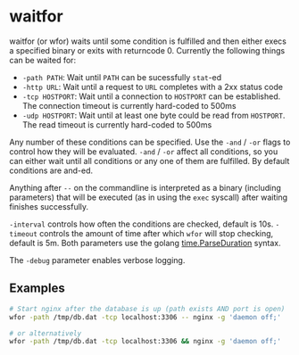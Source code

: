 # waitfor

waitfor (or wfor) waits until some condition is fulfilled and then either execs a specified binary or exits with returncode 0. Currently the following things can be waited for:

- `-path PATH`: Wait until `PATH` can be sucessfully `stat`-ed
- `-http URL`: Wait until a request to `URL` completes with a 2xx status code
- `-tcp HOSTPORT`: Wait until a connection to `HOSTPORT` can be established. The connection timeout is currently hard-coded to 500ms
- `-udp HOSTPORT`: Wait until at least one byte could be read from `HOSTPORT`. The read timeout is currently hard-coded to 500ms

Any number of these conditions can be specified. Use the `-and` / `-or` flags to control how they will be evaluated. `-and` / `-or` affect all conditions, so you can either wait until all conditions or any one of them are fulfilled. By default conditions are and-ed.

Anything after `--` on the commandline is interpreted as a binary (including parameters) that will be executed (as in using the `exec` syscall) after waiting finishes successfully.

`-interval` controls how often the conditions are checked, default is 10s. `-timeout` controls the amount of time after which `wfor` will stop checking, default is 5m.
Both parameters use the golang [time.ParseDuration](https://golang.org/pkg/time/#ParseDuration) syntax.

The `-debug` parameter enables verbose logging.

## Examples
```bash
# Start nginx after the database is up (path exists AND port is open)
wfor -path /tmp/db.dat -tcp localhost:3306 -- nginx -g 'daemon off;'

# or alternatively
wfor -path /tmp/db.dat -tcp localhost:3306 && nginx -g 'daemon off;'
```


